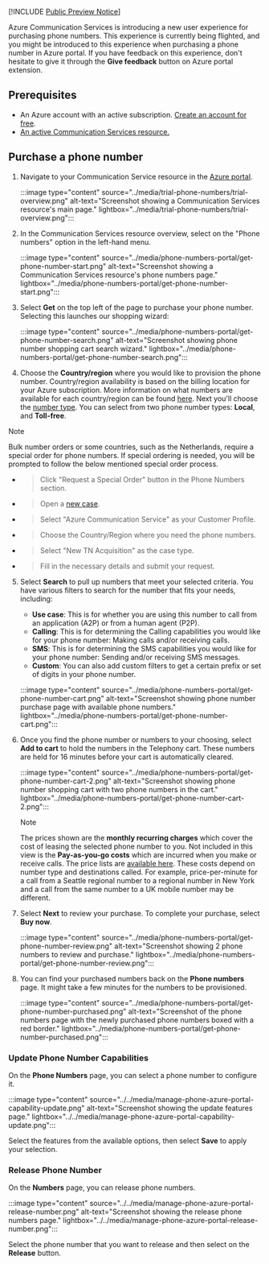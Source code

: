 [!INCLUDE [Public Preview Notice](../../../includes/public-preview-include.md)]

Azure Communication Services is introducing a new user experience for purchasing phone numbers. This experience is currently being flighted, and you might be introduced to this experience when purchasing a phone number in Azure portal. If you have feedback on this experience, don't hesitate to give it through the **Give feedback** button on Azure portal extension.

## Prerequisites

- An Azure account with an active subscription. [Create an account for free](https://azure.microsoft.com/free/?WT.mc_id=A261C142F).
- [An active Communication Services resource.](../../create-communication-resource.md)

## Purchase a phone number

1. Navigate to your Communication Service resource in the [Azure portal](https://portal.azure.com).
 
   :::image type="content" source="../media/trial-phone-numbers/trial-overview.png" alt-text="Screenshot showing a Communication Services resource's main page." lightbox="../media/trial-phone-numbers/trial-overview.png":::

2. In the Communication Services resource overview, select on the "Phone numbers" option in the left-hand menu. 

   :::image type="content" source="../media/phone-numbers-portal/get-phone-number-start.png" alt-text="Screenshot showing a Communication Services resource's phone numbers page." lightbox="../media/phone-numbers-portal/get-phone-number-start.png":::

3. Select **Get** on the top left of the page to purchase your phone number. Selecting this launches our shopping wizard:

   :::image type="content" source="../media/phone-numbers-portal/get-phone-number-search.png" alt-text="Screenshot showing phone number shopping cart search wizard." lightbox="../media/phone-numbers-portal/get-phone-number-search.png":::

4. Choose the **Country/region** where you would like to provision the phone number. Country/region availability is based on the billing location for your Azure subscription. More information on what numbers are available for each country/region can be found [here](../../../concepts/numbers/sub-eligibility-number-capability.md). Next you'll choose the [number type](../../../concepts/telephony/plan-solution.md#phone-number-types-in-azure-communication-services). You can select from two phone number types: **Local**, and **Toll-free**.

> [!NOTE]
> Bulk number orders or some countries, such as the Netherlands, require a special order for phone numbers. If special ordering is needed, you will be prompted to follow the below mentioned special order process.
- > Click "Request a Special Order" button in the Phone Numbers section.
- > Open a [new case](https://aka.ms/ContactTNS).
- > Select "Azure Communication Service" as your Customer Profile.
- > Choose the Country/Region where you need the phone numbers.
- > Select "New TN Acquisition" as the case type.
- > Fill in the necessary details and submit your request.

5. Select **Search** to pull up numbers that meet your selected criteria. You have various filters to search for the number that fits your needs, including:

   - **Use case**: This is for whether you are using this number to call from an application (A2P) or from a human agent (P2P).
   - **Calling**: This is for determining the Calling capabilities you would like for your phone number: Making calls and/or receiving calls. 
   - **SMS**: This is for determining the SMS capabilities you would like for your phone number: Sending and/or receiving SMS messages.
   - **Custom**: You can also add custom filters to get a certain prefix or set of digits in your phone number.

   :::image type="content" source="../media/phone-numbers-portal/get-phone-number-cart.png" alt-text="Screenshot showing phone number purchase page with available phone numbers." lightbox="../media/phone-numbers-portal/get-phone-number-cart.png":::

6. Once you find the phone number or numbers to your choosing, select **Add to cart** to hold the numbers in the Telephony cart. These numbers are held for 16 minutes before your cart is automatically cleared. 

   :::image type="content" source="../media/phone-numbers-portal/get-phone-number-cart-2.png" alt-text="Screenshot showing phone number shopping cart with two phone numbers in the cart." lightbox="../media/phone-numbers-portal/get-phone-number-cart-2.png":::

   > [!NOTE]
   > The prices shown are the **monthly recurring charges** which cover the cost of leasing the selected phone number to you. Not included in this view is the **Pay-as-you-go costs** which are incurred when you make or receive calls. The price lists are [available here](../../../concepts/pricing.md). These costs depend on number type and destinations called. For example, price-per-minute for a call from a Seattle regional number to a regional number in New York and a call from the same number to a UK mobile number may be different.

7. Select **Next** to review your purchase. To complete your purchase, select **Buy now**.

   :::image type="content" source="../media/phone-numbers-portal/get-phone-number-review.png" alt-text="Screenshot showing 2 phone numbers to review and purchase." lightbox="../media/phone-numbers-portal/get-phone-number-review.png":::

8. You can find your purchased numbers back on the **Phone numbers** page. It might take a few minutes for the numbers to be provisioned. 

   :::image type="content" source="../media/phone-numbers-portal/get-phone-number-purchased.png" alt-text="Screenshot of the phone numbers page with the newly purchased phone numbers boxed with a red border." lightbox="../media/phone-numbers-portal/get-phone-number-purchased.png":::


### Update Phone Number Capabilities

On the **Phone Numbers** page, you can select a phone number to configure it.

:::image type="content" source="../../media/manage-phone-azure-portal-capability-update.png" alt-text="Screenshot showing the update features page." lightbox="../../media/manage-phone-azure-portal-capability-update.png":::

Select the features from the available options, then select **Save** to apply your selection.

### Release Phone Number

On the **Numbers** page, you can release phone numbers.

:::image type="content" source="../../media/manage-phone-azure-portal-release-number.png" alt-text="Screenshot showing the release phone numbers page." lightbox="../../media/manage-phone-azure-portal-release-number.png":::

Select the phone number that you want to release and then select on the **Release** button.
